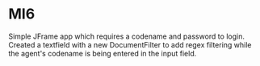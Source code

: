 # MI6

Simple JFrame app which requires a codename and password to login. Created a textfield with a new DocumentFilter to add regex filtering 
while the agent's codename is being entered in the input field.
